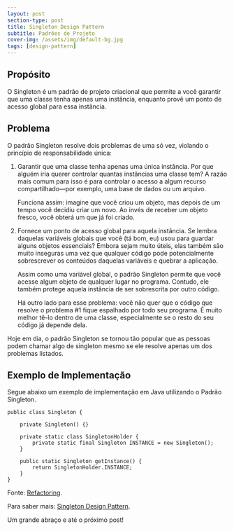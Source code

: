 ```yaml
---
layout: post
section-type: post
title: Singleton Design Pattern
subtitle: Padrões de Projeto
cover-img: /assets/img/default-bg.jpg
tags: [design-pattern]
---
```


## Propósito

O Singleton é um padrão de projeto criacional que permite a você garantir que uma classe tenha apenas uma instância, enquanto provê um ponto de acesso global para essa instância.

## Problema

O padrão Singleton resolve dois problemas de uma só vez, violando o princípio de responsabilidade única:

1. Garantir que uma classe tenha apenas uma única instância. Por que alguém iria querer controlar quantas instâncias uma classe tem? A razão mais comum para isso é para controlar o acesso a algum recurso compartilhado—por exemplo, uma base de dados ou um arquivo. 

   Funciona assim: imagine que você criou um objeto, mas depois de um tempo você decidiu criar um novo. Ao invés de receber um objeto fresco, você obterá um que já foi criado.

2. Fornece um ponto de acesso global para aquela instância. Se lembra daquelas variáveis globais que você (tá bom, eu) usou para guardar alguns objetos essenciais? Embora sejam muito úteis, elas também são muito inseguras uma vez que qualquer código pode potencialmente sobrescrever os conteúdos daquelas variáveis e quebrar a aplicação.

   Assim como uma variável global, o padrão Singleton permite que você acesse algum objeto de qualquer lugar no programa. Contudo, ele também protege aquela instância de ser sobrescrita por outro código.

   Há outro lado para esse problema: você não quer que o código que resolve o problema #1 fique espalhado por todo seu programa. É muito melhor tê-lo dentro de uma classe, especialmente se o resto do seu código já depende dela.

Hoje em dia, o padrão Singleton se tornou tão popular que as pessoas podem chamar algo de singleton mesmo se ele resolve apenas um dos problemas listados.

## Exemplo de Implementação

Segue abaixo um exemplo de implementação em Java utilizando o Padrão Singleton.

	public class Singleton {

	    private Singleton() {}

        private static class SingletonHolder {
        	private static final Singleton INSTANCE = new Singleton();
        }

        public static Singleton getInstance() {
            return SingletonHolder.INSTANCE;
        }
	}

Fonte:
<a href="https://refactoring.guru/pt-br/design-patterns/singleton" target="\_blank">Refactoring</a>.

Para saber mais:
<a href="https://sourcemaking.com/design_patterns/singleton" target="\_blank">Singleton Design Pattern</a>.

Um grande abraço e até o próximo post!